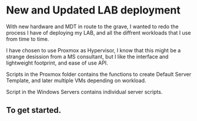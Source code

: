 # New and Updated LAB deployment  
With new hardware and MDT in route to the grave, I wanted to redo the process I have of deploying my LAB, and all the diffrent workloads that I use from time to time.  
  
I have chosen to use Proxmox as Hypervisor, I know that this might be a strange desission from a MS consultant, but I like the interface and lightweight footprint, and ease of use API.  
  
Scripts in the Proxmox folder contains the functions to create Default Server Template, and later multiple VMs depending on workload.  
  
Script in the Windows Servers contains individual server scripts.  
  
  
## To get started.